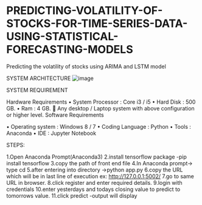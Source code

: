 # PREDICTING-VOLATILITY-OF-STOCKS-FOR-TIME-SERIES-DATA-USING-STATISTICAL-FORECASTING-MODELS
Predicting the volatility of stocks using ARIMA and LSTM model

SYSTEM ARCHITECTURE
![image](https://user-images.githubusercontent.com/88987941/177213063-cf29632c-2882-464c-a135-c2903dfed175.png)


SYSTEM REQUIREMENT

Hardware Requirements
•	System Processor	: 		Core i3 / i5
•	Hard Disk 		: 		500 GB.
•	Ram 		            : 		4 GB.
	Any desktop / Laptop system with above configuration or higher level.
Software Requirements

•	Operating system		: 	Windows 8 / 7
•	Coding Language		: 	Python
•	Tools				:	Anaconda
•	IDE				:	Jupyter Notebook


STEPS:

1.Open Anaconda Prompt(Anaconda3)
2.install tensorflow package
  -pip install tensorflow
3.copy the path of front end file
4.In Anaconda prompt-> type
cd <paste path of front end file>
5.after entering into directory
  ->python app.py
6.copy the URL which will be in last line of execution
  ex: http://127.0.0.1:5002/
7.go to same URL in browser.
8.click register and enter required details.
9.login with credentials
10.enter yesterdays and todays closing value to predict to tomorrows value.
11.click predict -output will display
  


